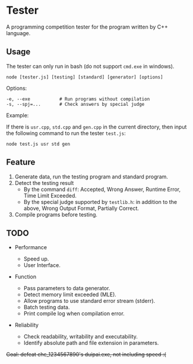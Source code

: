 # Tester

A programming competition tester for the program written by C++ language.

## Usage

The tester can only run in bash (do not support `cmd.exe` in windows).

```shell
node [tester.js] [testing] [standard] [generator] [options]
```

Options:

```shell
-e, --exe           # Run programs without compilation
-s, --spj=...       # Check answers by special judge
```

Example:

If there is `usr.cpp`, `std.cpp` and `gen.cpp` in the current directory, then input the following command to run the tester `test.js`:

```shell
node test.js usr std gen
```

## Feature

1. Generate data, run the testing program and standard program.
2. Detect the testing result
   - By the command `diff`: Accepted, Wrong Answer, Runtime Error, Time Limit Exceeded.
   - By the special judge supported by `testlib.h`: in addition to the above, Wrong Output Format, Partially Correct.
3. Compile programs before testing.

## TODO

- Performance
  - Speed up.
  - User Interface.

- Function
  - Pass parameters to data generator.
  - Detect memory limit exceeded (MLE).
  - Allow programs to use standard error stream (stderr).
  - Batch testing data.
  - Print compile log when compilation error.

- Reliability
  - Check readability, writability and executability.
  - Identify absolute path and file extension in parameters.

~~Goal: defeat chc_1234567890's duipai.exe, not including speed :(~~
